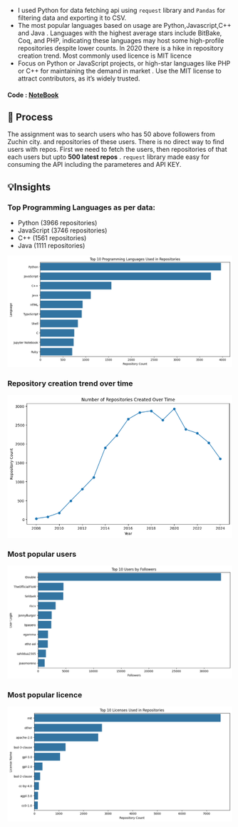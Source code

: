 * I used Python for data fetching api using ```request``` library and ```Pandas``` for filtering data and exporting it to CSV.
* The most popular languages based on usage are Python,Javascript,C++ and Java . Languages with the highest average stars include BitBake, Coq, and PHP, indicating these languages may host some high-profile repositories despite lower counts. In 2020 there is a hike in repository creation trend. Most commonly used licence is MIT licence
* Focus on Python or JavaScript projects, or high-star languages like PHP or C++ for maintaining the demand in market . Use the MIT license to attract contributors, as it’s widely trusted.
#### Code  : [NoteBook](https://github.com/salmanulfaris/tds-project/blob/main/code.ipynb)

## 🚜 Process
  The assignment was to search users who has 50 above followers from Zuchin city. and repositories of these users. There is no direct way to find users with repos. First we need to fetch the users, then repositories of that each users but upto **500 latest repos** . ```request``` library made easy for consuming the API including the parameteres and API KEY.
## 💡Insights
### Top Programming Languages as per data:
- Python (3966 repositories)
- JavaScript (3746 repositories)
- C++ (1561 repositories)
- Java (1111 repositories)

![](images/top-lang.png)


### Repository creation trend over time
![](images/repo-create.png)

### Most popular users
![](images/top1.png)

### Most popular licence
![](images/licence.png)



